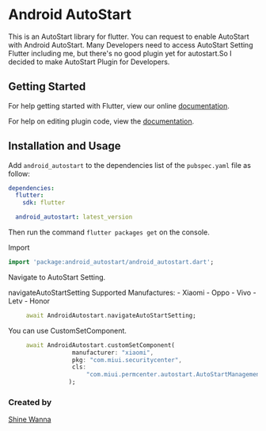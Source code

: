 # Android AutoStart

This is an AutoStart library for flutter.
You can request to enable AutoStart with Android AutoStart.
Many Developers need to access AutoStart Setting Flutter including me, but there's no good plugin yet for autostart.So I decided to make AutoStart Plugin for Developers.


## Getting Started

For help getting started with Flutter, view our online
[documentation](https://flutter.io/).

For help on editing plugin code, view the [documentation](https://flutter.io/platform-plugins/#edit-code).

## Installation and Usage

Add `android_autostart` to the dependencies list
of the `pubspec.yaml` file as follow:

```yaml
dependencies:
  flutter:
    sdk: flutter

  android_autostart: latest_version
```

Then run the command `flutter packages get` on the console.

Import

```dart
import 'package:android_autostart/android_autostart.dart';
```

Navigate to AutoStart Setting.

navigateAutoStartSetting Supported Manufactures:
    - Xiaomi
    - Oppo
    - Vivo
    - Letv
    - Honor

```dart
     await AndroidAutostart.navigateAutoStartSetting;
```

You can use CustomSetComponent.

```dart
     await AndroidAutostart.customSetComponent(
                  manufacturer: "xiaomi",
                  pkg: "com.miui.securitycenter",
                  cls:
                      "com.miui.permcenter.autostart.AutoStartManagementActivity",
                 );
```

### Created by
[Shine Wanna](https://github.com/shinewanna)
